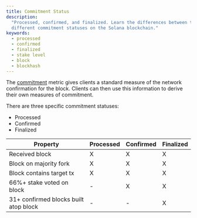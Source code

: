 ```yaml
---
title: Commitment Status
description:
  "Processed, confirmed, and finalized. Learn the differences between the
  different commitment statuses on the Solana blockchain."
keywords:
  - processed
  - confirmed
  - finalized
  - stake level
  - block
  - blockhash
---
```


The [commitment](https://solana.com/docs/terminology#commitment) metric gives
clients a standard measure of the network confirmation for the block. Clients
can then use this information to derive their own measures of commitment.

There are three specific commitment statuses:

- Processed
- Confirmed
- Finalized

| Property                              | Processed | Confirmed | Finalized |
| ------------------------------------- | --------- | --------- | --------- |
| Received block                        | X         | X         | X         |
| Block on majority fork                | X         | X         | X         |
| Block contains target tx              | X         | X         | X         |
| 66%+ stake voted on block             | -         | X         | X         |
| 31+ confirmed blocks built atop block | -         | -         | X         |
